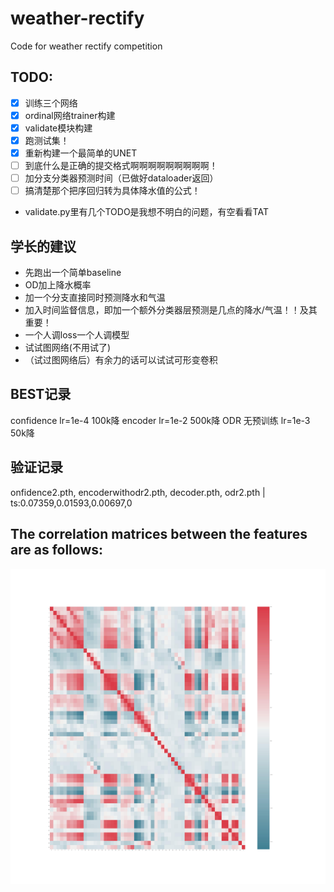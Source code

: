 # weather-rectify
Code for weather rectify competition


## TODO: 
- [x] 训练三个网络
- [x] ordinal网络trainer构建
- [x] validate模块构建
- [x] 跑测试集！
- [x] 重新构建一个最简单的UNET
- [ ] 到底什么是正确的提交格式啊啊啊啊啊啊啊啊啊！
- [ ] 加分支分类器预测时间（已做好dataloader返回）
- [ ] 搞清楚那个把序回归转为具体降水值的公式！
- validate.py里有几个TODO是我想不明白的问题，有空看看TAT

 
## 学长的建议
- 先跑出一个简单baseline
- OD加上降水概率
- 加一个分支直接同时预测降水和气温
- 加入时间监督信息，即加一个额外分类器层预测是几点的降水/气温！！及其重要！
- 一个人调loss一个人调模型
- 试试图网络(不用试了)
- （试过图网络后）有余力的话可以试试可形变卷积

## BEST记录
confidence lr=1e-4  100k降
encoder lr=1e-2 500k降
ODR 无预训练 lr=1e-3 50k降

## 验证记录
onfidence2.pth, encoderwithodr2.pth, decoder.pth, odr2.pth | ts:0.07359,0.01593,0.00697,0

## The correlation matrices between the features are as follows:
![](corrMatrix.jpg)
